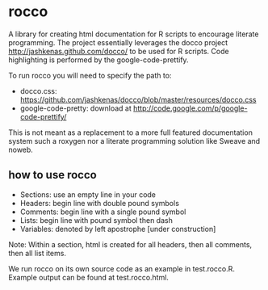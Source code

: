 # rocco 
 A library for creating html documentation for R scripts to encourage
 literate programming.  The project essentially leverages the docco
 project <http://jashkenas.github.com/docco/> to be used for R
 scripts.  Code highlighting is performed by the
 google-code-prettify.

 To run rocco you will need to specify the path to:
- docco.css: https://github.com/jashkenas/docco/blob/master/resources/docco.css
- google-code-pretty: download at http://code.google.com/p/google-code-prettify/

 This is not meant as a replacement to a more full featured documentation system such a roxygen nor a literate programming solution like Sweave and noweb.

## how to use rocco
- Sections: use an empty line in your code
- Headers: begin line with double pound symbols
- Comments: begin line with a single pound symbol
- Lists: begin line with pound symbol then dash
- Variables: denoted by left apostrophe [under construction]

 Note: Within a section, html is created for all headers, then all comments, then all list items.

 We run rocco on its own source code as an example in test.rocco.R.
 Example output can be found at test.rocco.html.
